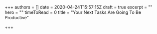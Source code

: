 +++
authors = []
date = 2020-04-24T15:57:15Z
draft = true
excerpt = ""
hero = ""
timeToRead = 0
title = "Your Next Tasks Are Going To Be Productive"

+++
